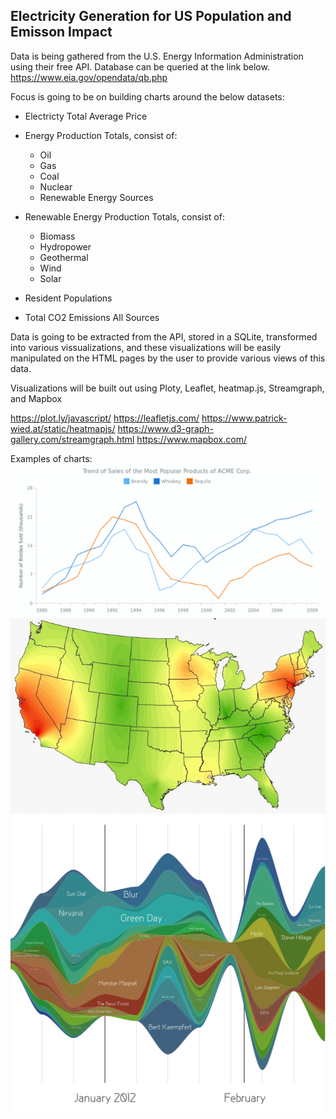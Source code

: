 ## Electricity Generation for US Population and Emisson Impact

Data is being gathered from the U.S. Energy Information Administration using their free API.  Database can be queried at the link below.
https://www.eia.gov/opendata/qb.php


Focus is going to be on building charts around the below datasets:
- Electricty Total Average Price

- Energy Production Totals, consist of:
    - Oil
    - Gas
    - Coal
    - Nuclear
    - Renewable Energy Sources

- Renewable Energy Production Totals, consist of:
    - Biomass
    - Hydropower
    - Geothermal
    - Wind
    - Solar
- Resident Populations
- Total CO2 Emissions All Sources

Data is going to be extracted from the API, stored in a SQLite, transformed into various vissualizations, and these visualizations will be easily manipulated on the HTML pages by the user to provide various views of this data. 


Visualizations will be built out using Ploty, Leaflet, heatmap.js, Streamgraph, and Mapbox

https://plot.ly/javascript/
https://leafletjs.com/
https://www.patrick-wied.at/static/heatmapjs/
https://www.d3-graph-gallery.com/streamgraph.html
https://www.mapbox.com/

Examples of charts:
![Line Graph](Images/LineGraph.png)
![Heatmap](Images/Heatmap.jpeg)
![Streamgraph](Images/Streamgraph.png)

